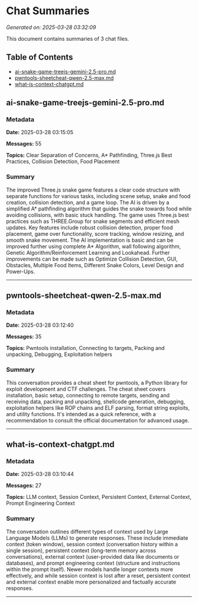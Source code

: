 # Chat Summaries

*Generated on: 2025-03-28 03:32:09*

This document contains summaries of 3 chat files.

## Table of Contents

- [ai-snake-game-treejs-gemini-2.5-pro.md](#ai-snake-game-treejs-gemini-2-5-pro-md)
- [pwntools-sheetcheat-qwen-2.5-max.md](#pwntools-sheetcheat-qwen-2-5-max-md)
- [what-is-context-chatgpt.md](#what-is-context-chatgpt-md)

## ai-snake-game-treejs-gemini-2.5-pro.md

### Metadata

**Date:** 2025-03-28 03:15:05

**Messages:** 55

**Topics:** Clear Separation of Concerns, A* Pathfinding, Three.js Best Practices, Collision Detection, Food Placement

### Summary

The improved Three.js snake game features a clear code structure with separate functions for various tasks, including scene setup, snake and food creation, collision detection, and a game loop. The AI is driven by a simplified A* pathfinding algorithm that guides the snake towards food while avoiding collisions, with basic stuck handling. The game uses Three.js best practices such as THREE.Group for snake segments and efficient mesh updates. Key features include robust collision detection, proper food placement, game over functionality, score tracking, window resizing, and smooth snake movement. The AI implementation is basic and can be improved further using complete A* Algorithm, wall following algorithm, Genetic Algorithm/Reinforcement Learning and Lookahead. Further improvements can be made such as Optimize Collision Detection, GUI, Obstacles, Multiple Food Items, Different Snake Colors, Level Design and Power-Ups.

---

## pwntools-sheetcheat-qwen-2.5-max.md

### Metadata

**Date:** 2025-03-28 03:12:40

**Messages:** 35

**Topics:** Pwntools installation, Connecting to targets, Packing and unpacking, Debugging, Exploitation helpers

### Summary

This conversation provides a cheat sheet for pwntools, a Python library for exploit development and CTF challenges. The cheat sheet covers installation, basic setup, connecting to remote targets, sending and receiving data, packing and unpacking, shellcode generation, debugging, exploitation helpers like ROP chains and ELF parsing, format string exploits, and utility functions. It's intended as a quick reference, with a recommendation to consult the official documentation for advanced usage.

---

## what-is-context-chatgpt.md

### Metadata

**Date:** 2025-03-28 03:10:44

**Messages:** 27

**Topics:** LLM context, Session Context, Persistent Context, External Context, Prompt Engineering Context

### Summary

The conversation outlines different types of context used by Large Language Models (LLMs) to generate responses. These include immediate context (token window), session context (conversation history within a single session), persistent context (long-term memory across conversations), external context (user-provided data like documents or databases), and prompt engineering context (structure and instructions within the prompt itself). Newer models handle longer contexts more effectively, and while session context is lost after a reset, persistent context and external context enable more personalized and factually accurate responses.

---

